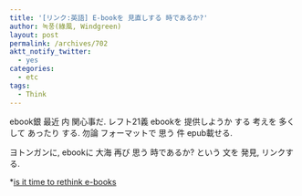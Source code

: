 ```yaml
---
title: '[リンク:英語] E-bookを 見直しする 時であるか?'
author: 녹풍(綠風, Windgreen)
layout: post
permalink: /archives/702
aktt_notify_twitter:
  - yes
categories:
  - etc
tags:
  - Think
---
```

ebook銀 最近 内 関心事だ. レフト21義 ebookを 提供しようか する 考えを 多く して あったり する. 勿論 フォーマットで 思う 件 epub載せる. 

ヨトンガンに, ebookに 大海 再び 思う 時であるか? という 文を 発見, リンクする. 

*<a target="_top" href="http://sixrevisions.com/web-technology/is-it-time-to-rethink-e-books/">is it time to rethink e-books</a>